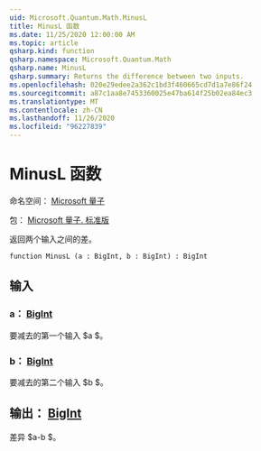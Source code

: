 ```yaml
---
uid: Microsoft.Quantum.Math.MinusL
title: MinusL 函数
ms.date: 11/25/2020 12:00:00 AM
ms.topic: article
qsharp.kind: function
qsharp.namespace: Microsoft.Quantum.Math
qsharp.name: MinusL
qsharp.summary: Returns the difference between two inputs.
ms.openlocfilehash: 020e29edee2a362c1bd3f460665cd7d1a7e86f24
ms.sourcegitcommit: a87c1aa8e7453360025e47ba614f25b02ea84ec3
ms.translationtype: MT
ms.contentlocale: zh-CN
ms.lasthandoff: 11/26/2020
ms.locfileid: "96227839"
---
```

# <a name="minusl-function"></a>MinusL 函数

命名空间： [Microsoft 量子](xref:Microsoft.Quantum.Math)

包： [Microsoft 量子. 标准版](https://nuget.org/packages/Microsoft.Quantum.Standard)


返回两个输入之间的差。

```qsharp
function MinusL (a : BigInt, b : BigInt) : BigInt
```


## <a name="input"></a>输入

### <a name="a--bigint"></a>a： [BigInt](xref:microsoft.quantum.lang-ref.bigint)

要减去的第一个输入 $a $。


### <a name="b--bigint"></a>b： [BigInt](xref:microsoft.quantum.lang-ref.bigint)

要减去的第二个输入 $b $。



## <a name="output--bigint"></a>输出： [BigInt](xref:microsoft.quantum.lang-ref.bigint)

差异 $a-b $。